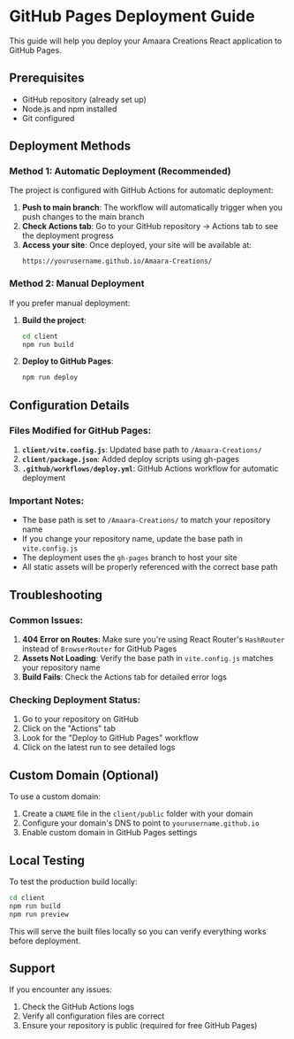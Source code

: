 # GitHub Pages Deployment Guide

This guide will help you deploy your Amaara Creations React application to GitHub Pages.

## Prerequisites

- GitHub repository (already set up)
- Node.js and npm installed
- Git configured

## Deployment Methods

### Method 1: Automatic Deployment (Recommended)

The project is configured with GitHub Actions for automatic deployment:

1. **Push to main branch**: The workflow will automatically trigger when you push changes to the main branch
2. **Check Actions tab**: Go to your GitHub repository → Actions tab to see the deployment progress
3. **Access your site**: Once deployed, your site will be available at:
   ```
   https://yourusername.github.io/Amaara-Creations/
   ```

### Method 2: Manual Deployment

If you prefer manual deployment:

1. **Build the project**:
   ```bash
   cd client
   npm run build
   ```

2. **Deploy to GitHub Pages**:
   ```bash
   npm run deploy
   ```

## Configuration Details

### Files Modified for GitHub Pages:

1. **`client/vite.config.js`**: Updated base path to `/Amaara-Creations/`
2. **`client/package.json`**: Added deploy scripts using gh-pages
3. **`.github/workflows/deploy.yml`**: GitHub Actions workflow for automatic deployment

### Important Notes:

- The base path is set to `/Amaara-Creations/` to match your repository name
- If you change your repository name, update the base path in `vite.config.js`
- The deployment uses the `gh-pages` branch to host your site
- All static assets will be properly referenced with the correct base path

## Troubleshooting

### Common Issues:

1. **404 Error on Routes**: Make sure you're using React Router's `HashRouter` instead of `BrowserRouter` for GitHub Pages
2. **Assets Not Loading**: Verify the base path in `vite.config.js` matches your repository name
3. **Build Fails**: Check the Actions tab for detailed error logs

### Checking Deployment Status:

1. Go to your repository on GitHub
2. Click on the "Actions" tab
3. Look for the "Deploy to GitHub Pages" workflow
4. Click on the latest run to see detailed logs

## Custom Domain (Optional)

To use a custom domain:

1. Create a `CNAME` file in the `client/public` folder with your domain
2. Configure your domain's DNS to point to `yourusername.github.io`
3. Enable custom domain in GitHub Pages settings

## Local Testing

To test the production build locally:

```bash
cd client
npm run build
npm run preview
```

This will serve the built files locally so you can verify everything works before deployment.

## Support

If you encounter any issues:
1. Check the GitHub Actions logs
2. Verify all configuration files are correct
3. Ensure your repository is public (required for free GitHub Pages)
